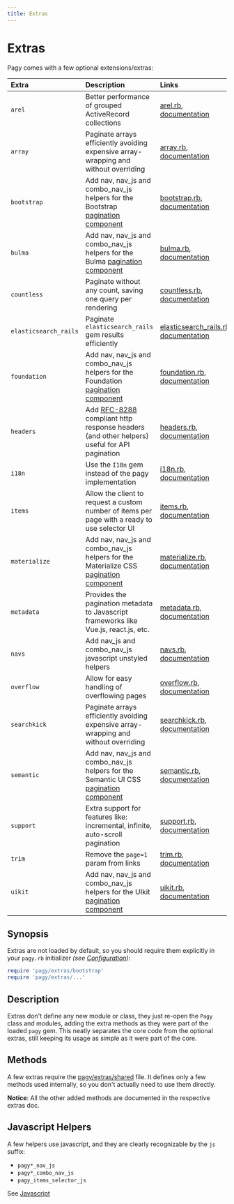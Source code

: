 ```yaml
---
title: Extras
---
```

# Extras

Pagy comes with a few optional extensions/extras:

| Extra                 | Description                                                                                                                                | Links                                                                                                                                                                                   |
|:----------------------|:-------------------------------------------------------------------------------------------------------------------------------------------|:----------------------------------------------------------------------------------------------------------------------------------------------------------------------------------------|
| `arel`                | Better performance of grouped ActiveRecord collections                                                                                     | [arel.rb](https://github.com/ddnexus/pagy/blob/master/lib/pagy/extras/arel.rb), [documentation](http://ddnexus.github.io/pagy/extras/arel)                                              |
| `array`               | Paginate arrays efficiently avoiding expensive array-wrapping and without overriding                                                       | [array.rb](https://github.com/ddnexus/pagy/blob/master/lib/pagy/extras/array.rb), [documentation](http://ddnexus.github.io/pagy/extras/array)                                           |
| `bootstrap`           | Add nav, nav_js and combo_nav_js helpers for the Bootstrap [pagination component](https://getbootstrap.com/docs/4.1/components/pagination) | [bootstrap.rb](https://github.com/ddnexus/pagy/blob/master/lib/pagy/extras/bootstrap.rb), [documentation](http://ddnexus.github.io/pagy/extras/bootstrap)                               |
| `bulma`               | Add nav, nav_js and combo_nav_js helpers for the Bulma [pagination component](https://bulma.io/documentation/components/pagination)        | [bulma.rb](https://github.com/ddnexus/pagy/blob/master/lib/pagy/extras/bulma.rb), [documentation](http://ddnexus.github.io/pagy/extras/bulma)                                           |
| `countless`           | Paginate without any count, saving one query per rendering                                                                                 | [countless.rb](https://github.com/ddnexus/pagy/blob/master/lib/pagy/extras/countless.rb), [documentation](http://ddnexus.github.io/pagy/extras/countless)                               |
| `elasticsearch_rails` | Paginate `elasticsearch_rails` gem results efficiently                                                                                     | [elasticsearch_rails.rb](https://github.com/ddnexus/pagy/blob/master/lib/pagy/extras/elasticsearch_rails.rb), [documentation](http://ddnexus.github.io/pagy/extras/elasticsearch_rails) |
| `foundation`          | Add nav, nav_js and combo_nav_js helpers for the Foundation [pagination component](https://foundation.zurb.com/sites/docs/pagination.html) | [foundation.rb](https://github.com/ddnexus/pagy/blob/master/lib/pagy/extras/foundation.rb), [documentation](http://ddnexus.github.io/pagy/extras/foundation)                            |
| `headers`             | Add [RFC-8288](https://tools.ietf.org/html/rfc8288) compliant http response headers (and other helpers) useful for API pagination          | [headers.rb](https://github.com/ddnexus/pagy/blob/master/lib/pagy/extras/headers.rb), [documentation](http://ddnexus.github.io/pagy/extras/headers)                                     |
| `i18n`                | Use the `I18n` gem instead of the pagy implementation                                                                                      | [i18n.rb](https://github.com/ddnexus/pagy/blob/master/lib/pagy/extras/i81n.rb), [documentation](http://ddnexus.github.io/pagy/extras/i18n)                                              |
| `items`               | Allow the client to request a custom number of items per page with a ready to use selector UI                                              | [items.rb](https://github.com/ddnexus/pagy/blob/master/lib/pagy/extras/items.rb), [documentation](http://ddnexus.github.io/pagy/extras/items)                                           |
| `materialize`         | Add nav, nav_js and combo_nav_js helpers for the Materialize CSS [pagination component](https://materializecss.com/pagination.html)        | [materialize.rb](https://github.com/ddnexus/pagy/blob/master/lib/pagy/extras/materialize.rb), [documentation](http://ddnexus.github.io/pagy/extras/materialize)                         |
| `metadata`            | Provides the pagination metadata to Javascript frameworks like Vue.js, react.js, etc.                                                      | [metadata.rb](https://github.com/ddnexus/pagy/blob/master/lib/pagy/extras/metadata.rb), [documentation](http://ddnexus.github.io/pagy/extras/metadata)                                  |
| `navs`                | Add nav_js and combo_nav_js javascript unstyled helpers                                                                                    | [navs.rb](https://github.com/ddnexus/pagy/blob/master/lib/pagy/extras/navs.rb), [documentation](http://ddnexus.github.io/pagy/extras/navs)                                              |
| `overflow`            | Allow for easy handling of overflowing pages                                                                                               | [overflow.rb](https://github.com/ddnexus/pagy/blob/master/lib/pagy/extras/overflow.rb), [documentation](http://ddnexus.github.io/pagy/extras/overflow)                                  |
| `searchkick`          | Paginate arrays efficiently avoiding expensive array-wrapping and without overriding                                                       | [searchkick.rb](https://github.com/ddnexus/pagy/blob/master/lib/pagy/extras/searchkick.rb), [documentation](http://ddnexus.github.io/pagy/extras/searchkick)                            |
| `semantic`            | Add nav, nav_js and combo_nav_js helpers for the Semantic UI CSS [pagination component](https://semantic-ui.com/collections/menu.html)     | [semantic.rb](https://github.com/ddnexus/pagy/blob/master/lib/pagy/extras/semantic.rb), [documentation](http://ddnexus.github.io/pagy/extras/semantic)                                  |
| `support`             | Extra support for features like: incremental, infinite, auto-scroll pagination                                                             | [support.rb](https://github.com/ddnexus/pagy/blob/master/lib/pagy/extras/support.rb), [documentation](http://ddnexus.github.io/pagy/extras/support)                                     |
| `trim`                | Remove the `page=1` param from links                                                                                                       | [trim.rb](https://github.com/ddnexus/pagy/blob/master/lib/pagy/extras/trim.rb), [documentation](http://ddnexus.github.io/pagy/extras/trim)                                              |
| `uikit`               | Add nav, nav_js and combo_nav_js helpers for the UIkit [pagination component](https://getuikit.com/docs/pagination)                        | [uikit.rb](https://github.com/ddnexus/pagy/blob/master/lib/pagy/extras/uikit.rb), [documentation](http://ddnexus.github.io/pagy/extras/uikit)                                           |

## Synopsis

Extras are not loaded by default, so you should require them explicitly in your `pagy.rb` initializer _(see [Configuration](how-to.md#global-configuration))_:

```ruby
require 'pagy/extras/bootstrap'
require 'pagy/extras/...'
```

## Description

Extras don't define any new module or class, they just re-open the `Pagy` class and modules, adding the extra methods as they were part of the loaded `pagy` gem. This neatly separates the core code from the optional extras, still keeping its usage as simple as it were part of the core.

## Methods

A few extras require the [pagy/extras/shared](https://github.com/ddnexus/pagy/blob/master/lib/pagy/extras/shared.rb) file. It defines only a few methods used internally, so you don't actually need to use them directly.

**Notice**: All the other added methods are documented in the respective extras doc.

## Javascript Helpers

A few helpers use javascript, and they are clearly recognizable by the `js` suffix:

- `pagy*_nav_js`
- `pagy*_combo_nav_js`
- `pagy_items_selector_js`

See [Javascript](api/javascript.md)
